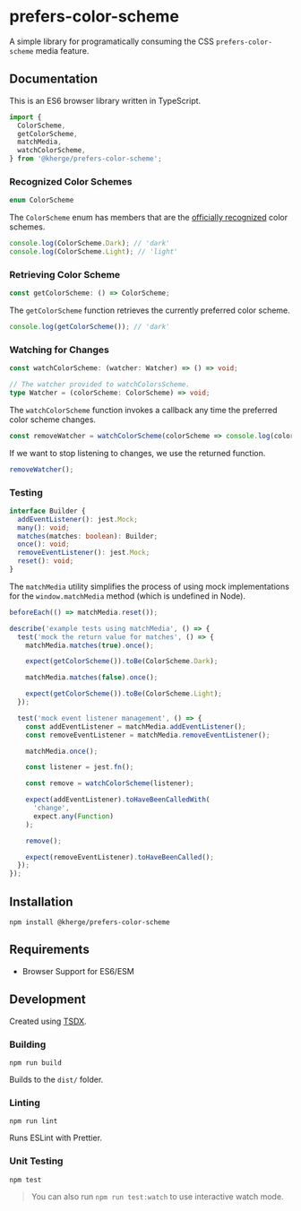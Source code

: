 # prefers-color-scheme

A simple library for programatically consuming the CSS `prefers-color-scheme` media feature.

## Documentation

This is an ES6 browser library written in TypeScript.

```ts
import {
  ColorScheme,
  getColorScheme,
  matchMedia,
  watchColorScheme,
} from '@kherge/prefers-color-scheme';
```

### Recognized Color Schemes

```ts
enum ColorScheme
```

The `ColorScheme` enum has members that are the [officially recognized][] color schemes.

```ts
console.log(ColorScheme.Dark); // 'dark'
console.log(ColorScheme.Light); // 'light'
```

[officially recognized]: https://developer.mozilla.org/en-US/docs/Web/CSS/@media/prefers-color-scheme#syntax

### Retrieving Color Scheme

```ts
const getColorScheme: () => ColorScheme;
```

The `getColorScheme` function retrieves the currently preferred color scheme.

```ts
console.log(getColorScheme()); // 'dark'
```

### Watching for Changes

```ts
const watchColorScheme: (watcher: Watcher) => () => void;

// The watcher provided to watchColorsScheme.
type Watcher = (colorScheme: ColorScheme) => void;
```

The `watchColorScheme` function invokes a callback any time the preferred color
scheme changes.

```ts
const removeWatcher = watchColorScheme(colorScheme => console.log(colorScheme));
```

If we want to stop listening to changes, we use the returned function.

```ts
removeWatcher();
```

### Testing

```ts
interface Builder {
  addEventListener(): jest.Mock;
  many(): void;
  matches(matches: boolean): Builder;
  once(): void;
  removeEventListener(): jest.Mock;
  reset(): void;
}
```

The `matchMedia` utility simplifies the process of using mock implementations for the
`window.matchMedia` method (which is undefined in Node).

```ts
beforeEach(() => matchMedia.reset());

describe('example tests using matchMedia', () => {
  test('mock the return value for matches', () => {
    matchMedia.matches(true).once();

    expect(getColorScheme()).toBe(ColorScheme.Dark);

    matchMedia.matches(false).once();

    expect(getColorScheme()).toBe(ColorScheme.Light);
  });

  test('mock event listener management', () => {
    const addEventListener = matchMedia.addEventListener();
    const removeEventListener = matchMedia.removeEventListener();

    matchMedia.once();

    const listener = jest.fn();

    const remove = watchColorScheme(listener);

    expect(addEventListener).toHaveBeenCalledWith(
      'change',
      expect.any(Function)
    );

    remove();

    expect(removeEventListener).toHaveBeenCalled();
  });
});
```

## Installation

    npm install @kherge/prefers-color-scheme

## Requirements

- Browser Support for ES6/ESM

## Development

Created using [TSDX](https://tsdx.io/).

### Building

    npm run build

Builds to the `dist/` folder.

### Linting

    npm run lint

Runs ESLint with Prettier.

### Unit Testing

    npm test

> You can also run `npm run test:watch` to use interactive watch mode.
